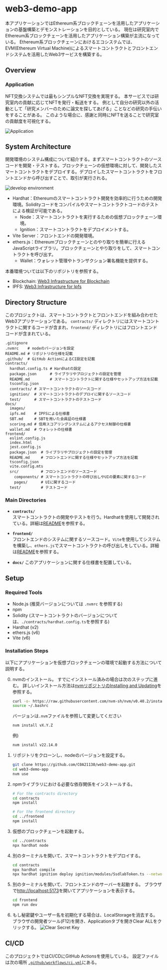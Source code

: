 # web3-demo-app

本アプリケーションではEthereum系ブロックチェーンを活用したアプリケーションの基盤構築とデモンストレーションを目的としている。
現在は研究室内でEthereum系ブロックチェーンを活用したアプリケーション構築が主流になっている。
Ethereum系ブロックチェーンにおけるエコシステムでは、EVM(Ethereum Virtual Machine)によるスマートコントラクトとフロントエンドシステムを活用したWeb3サービスを構築する。

## Overview

### Application

NFT交換システムでは最もシンプルなNFT交換を実現する。
本サービスでは研究室内の貢献に応じてNFTを発行・転送をする。
例として自分の研究以外の活動として「研究メンバーのために論文を探してあげる」ことなどの研究の手伝いをすることがある。
このような場合に、感謝と同時にNFTを送ることで研究室の貢献度を可視化する。

![Application](/docs/images/app.png)

## System Architecture

開発環境のシステム構成について紹介する。まずスマートコントラクトのソースコードを開発・テストする。ブロックチェーンの仮想環境に対して、開発したスマートコントラクトをデプロイする。デプロイしたスマートコントラクトをフロントエンドから呼び出すことで、取引が実行される。

![develop environment](/docs/images/development.png)

- Hardhat：Ethereumのスマートコントラクト開発を効率的に行うための開発環境。Solidityコードをコンパイルやスマートコントラクトコードのテストによる検証が可能である。
  - Node：スマートコントラクトを実行するための仮想ブロックチェーン環境。
  - Ignition：スマートコントラクトをデプロイメントする。
- Vite Server：フロントエンドの開発環境。
- ethers.js：Ethereumブロックチェーンとのやり取りを簡単に行えるJavaScriptライブラリ。ブロックチェーンとやり取りをして、スマートコントラクトを呼び出す。
  - Wallet：ウォレット管理やトランザクション署名機能を提供する。

本番環境ついては以下のリポジトリを参照する。
- Blockchain: [Web3 Infrastructure for Blockchain](https://github.com/c0a22098ea/web3-infrastructure/tree/main/blockchain)
- IPFS: [Web3 Infrastructure for Ipfs](https://github.com/c0a22098ea/web3-infrastructure)

## Directory Structure

このプロジェクトは、スマートコントラクトとフロントエンドを組み合わせた Web3アプリケーションである。
`contracts/` ディレクトリにはスマートコントラクトに関するコードが含まれ、`frontend/` ディレクトリにはフロントエンド コードが含まれている。

```
.gitignore
.nvmrc    # nodeのバージョンを設定
README.md # リポジトリの仕様を記載
.github/  # GitHub ActionによるCI設定を記載
contracts/
  hardhat.config.ts # Hardhatの設定
  package.json      # ライブラリやプロジェクトの設定を管理
  README.md         # スマートコントラクトに関する仕様やセットアップ方法を記載
  tsconfig.json
  contracts/ # スマートコントラクトのソースコード
  ignition/  # スマートコントラクトのデプロイに関するソースコード
  test/      # スマートコントラクトのテストコード
docs/
  images/
  ipfs.md    # IPFSによる仕様書
  SBT.md     # SBTを用いた会員証の仕様書
  scoring.md # 信用スコアリングシステムによるアクセス制御の仕様書
  wallet.md  # ウォレットの仕様書
frontend/
  eslint.config.js
  index.html
  jest.config.js
  package.json  # ライブラリやプロジェクトの設定を管理
  README.md     # フロントエンドに関する仕様やセットアップ方法を記載
  tsconfig.json 
  vite.config.mts
  src/          # フロントエンドのソースコード
    components/ # スマートコントラクトの呼び出しやUIの要素に関するコード
    pages/      # UIに関するコード
  test/         # テストコード
```

### Main Directories

- **`contracts/`**  
  スマートコントラクトの開発やテストを行う。Hardhatを使用して開発されている。詳細は[README](https://github.com/C0A21130/web3-demo-app/blob/main/contracts/README.md)を参照する。
  
- **`frontend/`**  
  フロントエンドのシステムに関するソースコード。`Vite`を使用してシステムを構築し、`ethers.js`でスマートコントラクトの呼び出しをしている。詳細は[README](https://github.com/C0A21130/web3-demo-app/blob/main/frontend/README.md)を参照する。

- **`docs/`**
  このアプリケーションに関する仕様書を配置している。

## Setup

### Required Tools

- Node.js (推奨バージョンについては `.nvmrc` を参照する)
- npm
- Solidity (スマートコントラクトのバージョンについては、`./contracts/hardhat.config.ts`を参照する)
- Hardhat (v2)
- ethers.js (v6)
- Vite (v6)

### Installation Steps

以下にアプリケーションを仮想ブロックチェーンの環境で起動する方法について説明する。

0. nvmのインストール。
   すでにインストール済みの場合は次のステップに進む。
   詳しいインストール方法は[nvmリポジトリのInstalling and Updating](https://github.com/nvm-sh/nvm?tab=readme-ov-file#installing-and-updating)を参照する。

   ```bash
   curl -o- https://raw.githubusercontent.com/nvm-sh/nvm/v0.40.2/install.sh | bash
   source ~/.bashrc
   ```

   バージョンは`.nvm`ファイルを参照して変更してください

   ```bash
   nvm install vX.Y.Z
   ```

   例)
  
   ```bash
   nvm install v22.14.0
   ```

1. リポジトリをクローンし、nodeのバージョンを設定する。

   ```bash
   git clone https://github.com/C0A21130/web3-demo-app.git
   cd web3-demo-app
   nvm use
   ```

2. npmライブラリにおける必要な依存関係をインストールする。

   ```bash
   # For the contracts directory
   cd contracts
   npm install
   ```

   ```bash
   # For the frontend directory
   cd ../frontend
   npm install
   ```

3. 仮想のブロックチェーンを起動する。

   ```bash
   cd ../contracts
   npx hardhat node
   ```

4. 別のターミナルを開いて、スマートコントラクトをデプロイする。

   ```bash
   cd contracts
   npx hardhat compile
   npx hardhat ignition deploy ignition/modules/SsdlabToken.ts --network localhost
   ```

5. 別のターミナルを開いて、フロントエンドのサーバーを起動する。
   ブラウザで[http://localhost:5173](http://localhost:5173)を開いてアプリケーションを表示する。

   ```bash
   cd frontend
   npm run dev
   ```

6. もし秘密鍵やユーザー名を初期化する場合は、LocalStorageを消去する。
   ブラウザの開発者ツール(F12)を開き、Applicationタブを開きClear ALLをクリックする。
   ![Clear Secret Key](/docs/images/clear.png)

## CI/CD

このプロジェクトではCI/CDにGitHub Actionsを使用している。
設定ファイルは次の場所 [`.github/workflows/ci.yml`](.github/workflows/ci.yml)にある。

